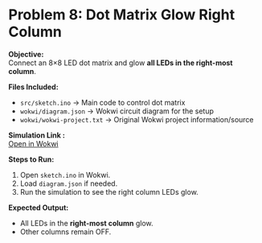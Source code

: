 # Problem 8: Dot Matrix Glow Right Column

**Objective:**  
Connect an 8×8 LED dot matrix and glow **all LEDs in the right-most column**.

**Files Included:**  
- `src/sketch.ino` → Main code to control dot matrix  
- `wokwi/diagram.json` → Wokwi circuit diagram for the setup  
- `wokwi/wokwi-project.txt` → Original Wokwi project information/source

**Simulation Link :**  
[Open in Wokwi](https://wokwi.com/projects/444971769838251009)

**Steps to Run:**  
1. Open `sketch.ino` in Wokwi.  
2. Load `diagram.json` if needed.  
3. Run the simulation to see the right column LEDs glow.

**Expected Output:**  
- All LEDs in the **right-most column** glow.  
- Other columns remain OFF.
